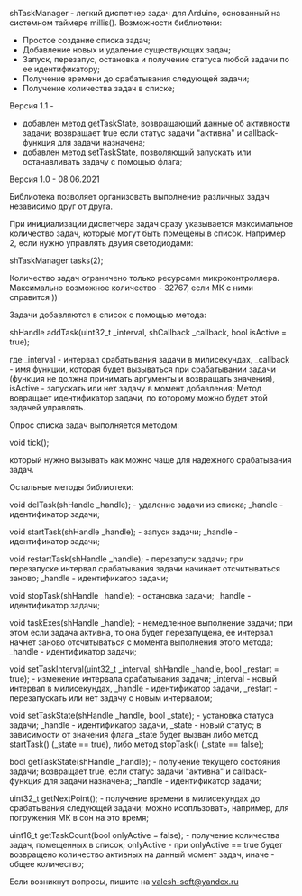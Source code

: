 shTaskManager - легкий диспетчер задач для Arduino, основанный на системном таймере millis(). Возможности библиотеки:

- Простое создание списка задач;
- Добавление новых и удаление существующих задач;
- Запуск, перезапус, остановка и получение статуса любой задачи по ее идентификатору;
- Получение времени до срабатывания следующей задачи;
- Получение количества задач в списке;

Версия 1.1 - 
+ добавлен метод getTaskState, возвращающий данные об активности задачи; возвращает true если статус задачи "активна" и callback-функция для задачи назначена;
+ добавлен метод setTaskState, позволяющий запускать или останавливать задачу с помощью флага;

Версия 1.0 - 08.06.2021

Библиотека позволяет организовать выполнение различных задач независимо друг от друга. 

При инициализации диспетчера задач сразу указывается максимальное количество задач, которые могут быть помещены в список. Например 2, если нужно управлять двумя светодиодами:

shTaskManager tasks(2);

Количество задач ограничено только ресурсами микроконтроллера. Максимально возможное количество - 32767, если МК с ними справится ))

Задачи добавляются в список с помощью метода:

shHandle addTask(uint32_t _interval, shCallback _callback, bool isActive = true);

где _interval - интервал срабатывания задачи в милисекундах, _callback - имя функции, которая будет вызываться при срабатывании задачи (функция не должна принимать аргументы и возвращать значения), isActive - запускать или нет задачу в момент добавления;
Метод вовращает идентификатор задачи, по которому можно будет этой задачей управлять.

Опрос списка задач выполняется методом:

void tick();

который нужно вызывать как можно чаще для надежного срабатывания задач.

Остальные методы библиотеки:

void delTask(shHandle _handle); - удаление задачи из списка; _handle - идентификатор задачи;

void startTask(shHandle _handle); - запуск задачи; _handle - идентификатор задачи;

void restartTask(shHandle _handle); - перезапуск задачи; при перезапуске интервал срабатывания задачи начинает отсчитываться заново; _handle - идентификатор задачи;

void stopTask(shHandle _handle); - остановка задачи; _handle - идентификатор задачи;

void taskExes(shHandle _handle); - немедленное выполнение задачи; при этом если задача активна, то она будет перезапущена, ее интервал начнет заново отсчитываться с момента выполнения этого метода; _handle - идентификатор задачи;

void setTaskInterval(uint32_t _interval, shHandle _handle, bool _restart = true); - изменение интервала срабатывания задачи; _interval - новый интервал в милисекундах, _handle - идентификатор задачи, _restart - перезапускать или нет задачу с новым интервалом;

void setTaskState(shHandle _handle, bool _state); - установка статуса задачи; _handle - идентификатор задачи, _state - новый статус; в зависимости от значения флага _state будет вызван либо метод startTask() (_state == true), либо метод stopTask() (_state == false);

bool getTaskState(shHandle _handle); - получение текущего состояния задачи; возвращает true, если статус задачи "активна" и callback-функция для задачи назначена; _handle - идентификатор задачи;

uint32_t getNextPoint(); - получение времени в милисекундах до срабатывания следующей задачи; можно исопльзовать, например, для погружения МК в сон на это время;

uint16_t getTaskCount(bool onlyActive = false); - получение количества задач, помещенных в список; onlyActive - при onlyActive == true будет возвращено количество активных на данный момент задач, иначе - общее количество;

Если возникнут вопросы, пишите на valesh-soft@yandex.ru 